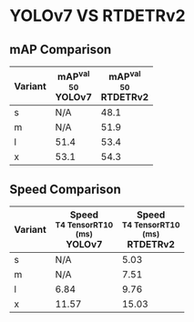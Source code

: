 ---
---
# YOLOv7 VS RTDETRv2

## mAP Comparison

| **Variant** | <center><span style='width: 400px;'>**mAP<sup>val<br>50**<br>**YOLOv7**</span></center> | <center><span style='width: 400px;'>**mAP<sup>val<br>50**<br>**RTDETRv2**</span></center> |
|----|----------------------------------|------------------------------------|
| s | N/A | 48.1 |
| m | N/A | 51.9 |
| l | 51.4 | 53.4 |
| x | 53.1 | 54.3 |

## Speed Comparison

| **Variant** | <center><span style='width: 200px;'>**Speed**<br><sup>T4 TensorRT10<br>(ms)</sup><br>**YOLOv7**</span></center> | <center><span style='width: 200px;'>**Speed**<br><sup>T4 TensorRT10<br>(ms)</sup><br>**RTDETRv2**</span></center> |
|---------|-----------------------|-----------------------|
| s | N/A | 5.03 |
| m | N/A | 7.51 |
| l | 6.84 | 9.76 |
| x | 11.57 | 15.03 |
